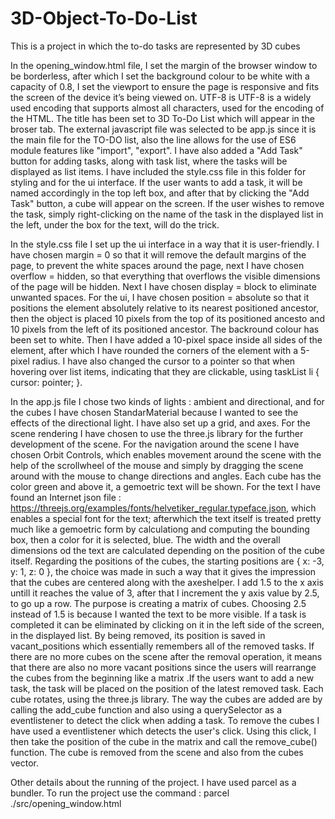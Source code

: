 # 3D-Object-To-Do-List
  This is a project in which the to-do tasks are represented by 3D cubes 

  In the opening_window.html file, I set the margin of the browser window to be borderless, after which I set the background colour to be white with a capacity of 0.8, I set the viewport to ensure the page is responsive and fits the screen of the device it’s being viewed on. UTF-8 is UTF-8 is a widely used encoding that supports almost all characters, used for the encoding of the HTML. The title has been set to 3D To-Do List which will appear in the broser tab. The external javascript file was selected to be app.js since it is the main file for the TO-DO list, also the line <script src="./app.js" type="module"></script> allows for the use of ES6 module features like "import", "export". I have also added a "Add Task" button for adding tasks, along with task list, where the tasks will be displayed as list items. I have included the style.css file in this folder for styling and for the ui interface. If the user wants to add a task, it will be named accordingly in the top left box, and after that by clicking the "Add Task" button, a cube will appear on the screen. If the user wishes to remove the task, simply right-clicking on the name of the task in the displayed list in the left, under the box for the text, will do the trick.

  In the style.css file I set up the ui interface in a way that it is user-friendly. I have chosen margin = 0 so that it will remove the default margins of the page, to prevent the white spaces around the page, next I have chosen  overflow = hidden, so that everything that overflows the visible dimensions of the page will be hidden. Next I have chosen display = block to eliminate unwanted spaces. For the ui, I have chosen position = absolute so that it positions the element absolutely relative to its nearest positioned ancestor, then the object is placed 10 pixels from the top of its positioned ancesto and 10 pixels from the left of its positioned ancestor. The backround colour has been set to white. Then I have added a 10-pixel space inside all sides of the element, after which I have rounded the corners of the element with a 5-pixel radius. I have also changed the cursor to a pointer so that  when hovering over list items, indicating that they are clickable, using taskList li { cursor: pointer; }.

  In the app.js file I chose two kinds of lights : ambient and directional, and for the cubes I have chosen StandarMaterial because I wanted to see the effects of the directional light. I have also set up a grid, and axes. For the scene rendering I have chosen to use the three.js library for the further development of the scene. For the navigation around the scene I have chosen Orbit Controls, which enables movement around the scene with the help of the scrollwheel of the mouse and simply by dragging the scene around with the mouse to change directions and angles. Each cube has the color green and above it, a gemoetric text will be shown. For the text I have found an Internet json file : https://threejs.org/examples/fonts/helvetiker_regular.typeface.json,  which enables a special font for the text; afterwhich the text itself is treated pretty much like a gemoetric form by calculationg and computing the bounding box, then a color for it is selected, blue. The width and the overall dimensions od the text are calculated depending on the position of the cube itself. Regarding the positions of the cubes, the starting positions are { x: -3, y: 1, z: 0 }, the choice was made in such a way that it gives the impression that the cubes are centered along with the axeshelper. I add 1.5 to the x axis untill it reaches the value of 3, after that I increment the y axis value by 2.5, to go up a row. The purpose is creating a matrix of cubes. Choosing 2.5 instead of 1.5 is because I wanted the text to be more visible. If a task is completed it can be eliminated by clicking on it in the left side of the screen, in the displayed list. By being removed, its position is saved in vacant_positions which essentially remembers all of the removed tasks. If there are no more cubes on the scene after the removal operation,  it means that there are also no more vacant positions since the users will rearrange the cubes from the beginning like a matrix .If the users want to add a new task, the task will be placed on the position of the latest removed task. Each cube rotates, using the three.js library. The way the cubes are added are by calling the add_cube function and also using a querySelector as a eventlistener to detect the click when adding a task. To remove the cubes I have used a eventlistener which detects the user's click. Using this click, I then take the position of the cube in the matrix and call the remove_cube() function. The cube is removed from the scene and also from the cubes vector.

  Other details about the running of the project. I have used parcel as a bundler. To run the project use the command : parcel ./src/opening_window.html

